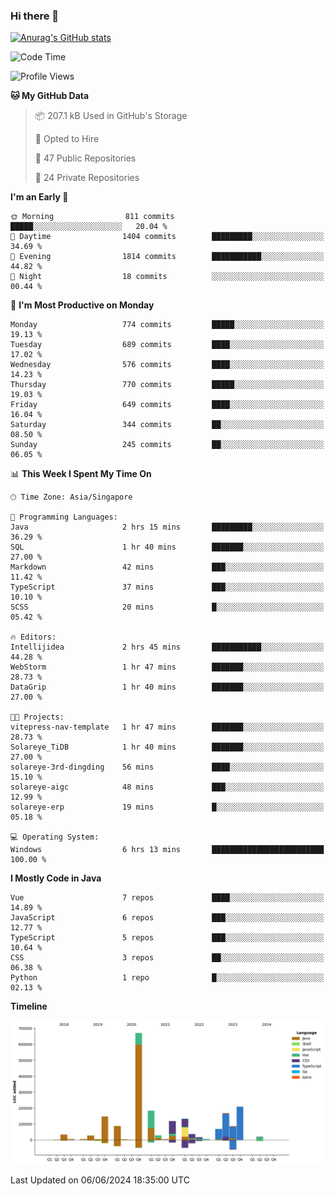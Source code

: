 ### Hi there 👋

[![Anurag's GitHub stats](https://github-readme-stats.vercel.app/api?username=xiumu2017&show_icons=true&theme=radical)](https://github.com/anuraghazra/github-readme-stats)

<!--
**xiumu2017/xiumu2017** is a ✨ _special_ ✨ repository because its `README.md` (this file) appears on your GitHub profile.

Here are some ideas to get you started:

- 🔭 I’m currently working on ...
- 🌱 I’m currently learning ...
- 👯 I’m looking to collaborate on ...
- 🤔 I’m looking for help with ...
- 💬 Ask me about ...
- 📫 How to reach me: ...
- 😄 Pronouns: ...
- ⚡ Fun fact: ...
-->

<!--START_SECTION:waka-->
![Code Time](http://img.shields.io/badge/Code%20Time-2%2C138%20hrs%2058%20mins-blue)

![Profile Views](http://img.shields.io/badge/Profile%20Views-0-blue)

**🐱 My GitHub Data** 

> 📦 207.1 kB Used in GitHub's Storage 
 > 
> 💼 Opted to Hire
 > 
> 📜 47 Public Repositories 
 > 
> 🔑 24 Private Repositories 
 > 
**I'm an Early 🐤** 

```text
🌞 Morning                811 commits         █████░░░░░░░░░░░░░░░░░░░░   20.04 % 
🌆 Daytime                1404 commits        █████████░░░░░░░░░░░░░░░░   34.69 % 
🌃 Evening                1814 commits        ███████████░░░░░░░░░░░░░░   44.82 % 
🌙 Night                  18 commits          ░░░░░░░░░░░░░░░░░░░░░░░░░   00.44 % 
```
📅 **I'm Most Productive on Monday** 

```text
Monday                   774 commits         █████░░░░░░░░░░░░░░░░░░░░   19.13 % 
Tuesday                  689 commits         ████░░░░░░░░░░░░░░░░░░░░░   17.02 % 
Wednesday                576 commits         ████░░░░░░░░░░░░░░░░░░░░░   14.23 % 
Thursday                 770 commits         █████░░░░░░░░░░░░░░░░░░░░   19.03 % 
Friday                   649 commits         ████░░░░░░░░░░░░░░░░░░░░░   16.04 % 
Saturday                 344 commits         ██░░░░░░░░░░░░░░░░░░░░░░░   08.50 % 
Sunday                   245 commits         ██░░░░░░░░░░░░░░░░░░░░░░░   06.05 % 
```


📊 **This Week I Spent My Time On** 

```text
🕑︎ Time Zone: Asia/Singapore

💬 Programming Languages: 
Java                     2 hrs 15 mins       █████████░░░░░░░░░░░░░░░░   36.29 % 
SQL                      1 hr 40 mins        ███████░░░░░░░░░░░░░░░░░░   27.00 % 
Markdown                 42 mins             ███░░░░░░░░░░░░░░░░░░░░░░   11.42 % 
TypeScript               37 mins             ███░░░░░░░░░░░░░░░░░░░░░░   10.10 % 
SCSS                     20 mins             █░░░░░░░░░░░░░░░░░░░░░░░░   05.42 % 

🔥 Editors: 
Intellijidea             2 hrs 45 mins       ███████████░░░░░░░░░░░░░░   44.28 % 
WebStorm                 1 hr 47 mins        ███████░░░░░░░░░░░░░░░░░░   28.73 % 
DataGrip                 1 hr 40 mins        ███████░░░░░░░░░░░░░░░░░░   27.00 % 

🐱‍💻 Projects: 
vitepress-nav-template   1 hr 47 mins        ███████░░░░░░░░░░░░░░░░░░   28.73 % 
Solareye_TiDB            1 hr 40 mins        ███████░░░░░░░░░░░░░░░░░░   27.00 % 
solareye-3rd-dingding    56 mins             ████░░░░░░░░░░░░░░░░░░░░░   15.10 % 
solareye-aigc            48 mins             ███░░░░░░░░░░░░░░░░░░░░░░   12.99 % 
solareye-erp             19 mins             █░░░░░░░░░░░░░░░░░░░░░░░░   05.18 % 

💻 Operating System: 
Windows                  6 hrs 13 mins       █████████████████████████   100.00 % 
```

**I Mostly Code in Java** 

```text
Vue                      7 repos             ████░░░░░░░░░░░░░░░░░░░░░   14.89 % 
JavaScript               6 repos             ███░░░░░░░░░░░░░░░░░░░░░░   12.77 % 
TypeScript               5 repos             ███░░░░░░░░░░░░░░░░░░░░░░   10.64 % 
CSS                      3 repos             ██░░░░░░░░░░░░░░░░░░░░░░░   06.38 % 
Python                   1 repo              █░░░░░░░░░░░░░░░░░░░░░░░░   02.13 % 
```



**Timeline**

![Lines of Code chart](https://raw.githubusercontent.com/xiumu2017/xiumu2017/main/assets/bar_graph.png)


 Last Updated on 06/06/2024 18:35:00 UTC
<!--END_SECTION:waka-->
